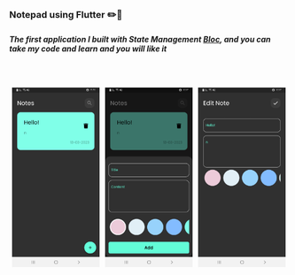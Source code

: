 <html>
<h3>Notepad using Flutter ✏️🤩</h3>
<h5>The first application I built with State Management <a href="https://pub.dev/packages/flutter_bloc">Bloc<a/>, and you can take my code and learn and you will like it</h5>
<br/>
 <br/>
 <div class="row">
  <div class="column">
    <img src="assets/images/screenshot-1678710161103.png" alt="Snow" style="width:100%">
  </div>
  <div class="column">
    <img src="assets/images/screenshot-1678710183353.png" alt="Forest" style="width:100%">
  </div>
  <div class="column">
    <img src="assets/images/screenshot-1678710196268.png" alt="Mountains" style="width:100%">
  </div>
</div>
 
<style>

.column {
  float: left;
  width: 33.33%;
  padding: 5px;
}

.row::after {
  content: "";
  clear: both;
  display: table;
}
.row {
  display: flex;
}

.column {
  flex: 33.33%;
  padding: 5px;
}
 
 </style>
 </html>

